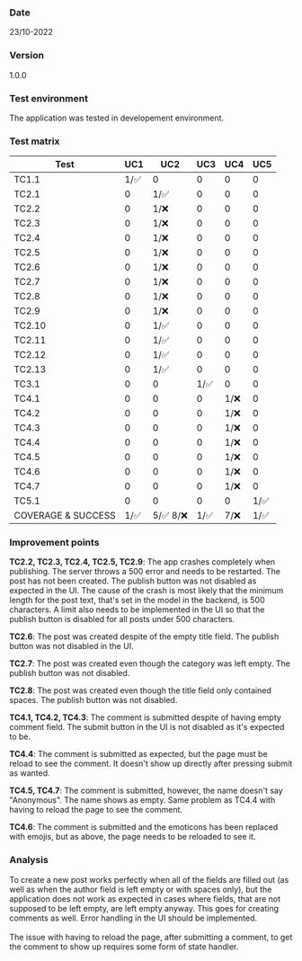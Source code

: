### Date

23/10-2022

### Version

1.0.0

### Test environment

The application was tested in developement environment.

### Test matrix

| Test | UC1 | UC2 | UC3 | UC4 | UC5 |
|------|-----|-----|-----|-----|------|
| TC1.1 | 1/:white_check_mark: | 0 | 0 | 0 | 0 |
| TC2.1 | 0 | 1/:white_check_mark: | 0 | 0 | 0 |
| TC2.2 | 0 | 1/:x: | 0 | 0 | 0 |
| TC2.3 | 0 | 1/:x: | 0 | 0 | 0 |
| TC2.4 | 0 | 1/:x: | 0 | 0 | 0 |
| TC2.5 | 0 | 1/:x: | 0 | 0 | 0 |
| TC2.6 | 0 | 1/:x: | 0 | 0 | 0 |
| TC2.7 | 0 | 1/:x: | 0 | 0 | 0 |
| TC2.8 | 0 | 1/:x: | 0 | 0 | 0 |
| TC2.9 | 0 | 1/:x: | 0 | 0 | 0 |
| TC2.10 | 0 | 1/:white_check_mark: | 0 | 0 | 0 |
| TC2.11 | 0 | 1/:white_check_mark: | 0 | 0 | 0 |
| TC2.12 | 0 | 1/:white_check_mark: | 0 | 0 | 0 |
| TC2.13 | 0 | 1/:white_check_mark: | 0 | 0 | 0 |
| TC3.1 | 0 | 0 | 1/:white_check_mark: | 0 | 0 |
| TC4.1 | 0 | 0 | 0 | 1/:x: | 0 |
| TC4.2 | 0 | 0 | 0 | 1/:x: | 0 |
| TC4.3 | 0 | 0 | 0 | 1/:x: | 0 |
| TC4.4 | 0 | 0 | 0 | 1/:x: | 0 |
| TC4.5 | 0 | 0 | 0 | 1/:x: | 0 |
| TC4.6 | 0 | 0 | 0 | 1/:x: | 0 |
| TC4.7 | 0 | 0 | 0 | 1/:x: | 0 |
| TC5.1 | 0 | 0 | 0 | 0 | 1/:white_check_mark: |
| COVERAGE & SUCCESS | 1/:white_check_mark: | 5/:white_check_mark: 8/:x: | 1/:white_check_mark: | 7/:x: | 1/:white_check_mark: |

### Improvement points
**TC2.2, TC2.3, TC2.4, TC2.5, TC2.9**: The app crashes completely when publishing. The server throws a 500 error and needs to be restarted. The post has not been created. The publish button was not disabled as expected in the UI. The cause of the crash is most likely that the minimum length for the post text, that's set in the model in the backend, is 500 characters. A limit also needs to be implemented in the UI so that the publish button is disabled for all posts under 500 characters.

**TC2.6**: The post was created despite of the empty title field. The publish button was not disabled in the UI.

**TC2.7**: The post was created even though the category was left empty. The publish button was not disabled.

**TC2.8**: The post was created even though the title field only contained spaces. The publish button was not disabled.

**TC4.1, TC4.2, TC4.3**: The comment is submitted despite of having empty comment field. The submit button in the UI is not disabled as it's expected to be.

**TC4.4**: The comment is submitted as expected, but the page must be reload to see the comment. It doesn't show up directly after pressing submit as wanted.

**TC4.5, TC4.7**: The comment is submitted, however, the name doesn't say "Anonymous". The name shows as empty. Same problem as TC4.4 with having to reload the page to see the comment.

**TC4.6**: The comment is submitted and the emoticons has been replaced with emojis, but as above, the page needs to be reloaded to see it.

### Analysis
To create a new post works perfectly when all of the fields are filled out (as well as when the author field is left empty or with spaces only), but the application does not work as expected in cases where fields, that are not supposed to be left empty, are left empty anyway. This goes for creating comments as well. Error handling in the UI should be implemented.<br /><br /> The issue with having to reload the page, after submitting a comment, to get the comment to show up requires some form of state handler. 
